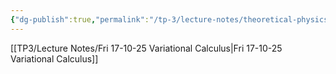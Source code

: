 ```yaml
---
{"dg-publish":true,"permalink":"/tp-3/lecture-notes/theoretical-physics-lecture-notes/","tags":["gardenEntry"]}
---
```


[[TP3/Lecture Notes/Fri 17-10-25 Variational Calculus\|Fri 17-10-25 Variational Calculus]]